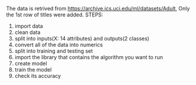 The data is retrived from https://archive.ics.uci.edu/ml/datasets/Adult, 
Only the 1st row of titles were added.
STEPS:
1. import data
2. clean data
3. split into inputs(X: 14 attributes) and outputs(2 classes)
4. convert all of the data into numerics
5. split into training and testing set
6. import the library that contains the algorithm you want to run
7. create model
8. train the model
9. check its accuracy